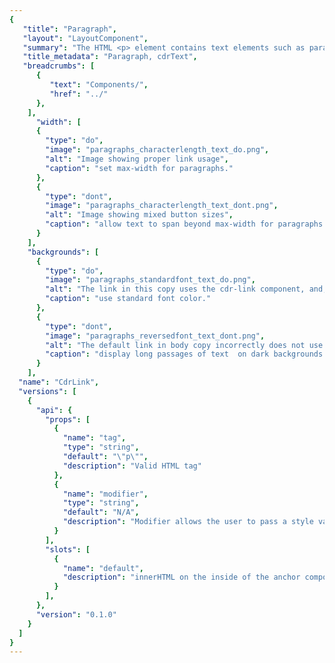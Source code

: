```yaml
---
{
   "title": "Paragraph",
   "layout": "LayoutComponent",
   "summary": "The HTML <p> element contains text elements such as paragraphs, headings, and lists to establish vertical spacing and optimize the reading experience.",
   "title_metadata": "Paragraph, cdrText",
   "breadcrumbs": [
      {
         "text": "Components/",
         "href": "../"
      },
    ],
	  "width": [
      {
        "type": "do",
        "image": "paragraphs_characterlength_text_do.png",
        "alt": "Image showing proper link usage",
        "caption": "set max-width for paragraphs."
      },
      {
        "type": "dont",
        "image": "paragraphs_characterlength_text_dont.png",
        "alt": "Image showing mixed button sizes",
        "caption": "allow text to span beyond max-width for paragraphs."
      }
    ],
    "backgrounds": [
      {
        "type": "do",
        "image": "paragraphs_standardfont_text_do.png",
        "alt": "The link in this copy uses the cdr-link component, and, so correctly uses an underline",
        "caption": "use standard font color."
      },
      {
        "type": "dont",
        "image": "paragraphs_reversedfont_text_dont.png",
        "alt": "The default link in body copy incorrectly does not use an underline",
        "caption": "display long passages of text  on dark backgrounds. "
      }
    ],
  "name": "CdrLink",
  "versions": [
    {
      "api": {
        "props": [
          {
            "name": "tag",
            "type": "string",
            "default": "\"p\"",
            "description": "Valid HTML tag"
          },
          {
            "name": "modifier",
            "type": "string",
            "default": "N/A",
            "description": "Modifier allows the user to pass a style variant to this component  Possible values: body"
          }
        ],
        "slots": [
          {
            "name": "default",
            "description": "innerHTML on the inside of the anchor component"
          }
        ],
      },
      "version": "0.1.0"
    }
  ]
}
---
```


<cdr-doc-tabs>
<template slot="Overview">
<cdr-doc-table-of-contents-shell 
    :appended-nav-items="[
      {
        text: 'Related Components'
      },
      {
        text: 'Typography'
      },
      {
        text: 'Caption'
      },
      {
        text: 'Blockquote'
      },
      {
        text: 'Headings',
        href: '../heading/'
      }
    ]">

## Default

Used as default font style for all text information. Also known as body-default in UI ToolKit.

<cdr-doc-example-code-pair :background-toggle="false" repository-href="https://github.com/rei/rei-cedar/tree/18.06.1/src/components/text" sandbox-href="https://codesandbox.io/s/10lx8v0qm4" >

```html
  <div>
   <cdr-text
      tag="h3"
      modifier="heading-small">
      Backpacking checklist
    </cdr-text>
    <cdr-text
    class="cdr-stack--lg">
      Pack everything you need with this handy checklist! We include the 10 essentials and more for comfort in the backcountry.
    </cdr-text>
  </div>
```

</cdr-doc-example-code-pair>

## Body

Used for editorial content such as long-form articles like Expert Advice pages or editorial content on PDP pages.  Also known as body-editorial in UI ToolKit.

<cdr-doc-example-code-pair :background-toggle="false" repository-href="https://github.com/rei/rei-cedar/tree/18.06.1/src/components/text" sandbox-href="https://codesandbox.io/s/10lx8v0qm4">

```html
  <div>
    <cdr-text modifier="body">
      You don’t want to have to cut your day of skiing or snowboarding short because of tired legs. So before you gather your friends and family and purchase your lift tickets, it’s important to follow a workout plan that will get you fit for the slopes.
    </cdr-text>
    <cdr-text modifier="body">
      The following workout guide is designed to help you focus on the most essential aspects of fitness for completing a ski or snowboard trip: cardiovascular fitness, strength and balance. Remember, you should always start your ski day with a few easy warm-up runs, no matter how skilled you are.
    </cdr-text>
  </div>
```

</cdr-doc-example-code-pair>

</cdr-doc-table-of-contents-shell>
</template>

<template slot="Design Guidelines">
<cdr-doc-table-of-contents-shell 
    :appended-nav-items="[
      {
        text: 'Related Components'
      },
      {
        text: 'Typography'
      },
      {
        text: 'Caption'
      },
      {
        text: 'Blockquote'
      },
      {
        text: 'Headings',
        href: '../heading/'
      }
    ]">

  <cdr-doc-alert/>

## Use when

- Displaying articles for long-form content, such as Expert Advice articles or Co-op Journal entries
- Displaying member or legal messages, such as on PDP pages
- Displaying product descriptions
- Displaying customer reviews, such as on PDP pages

## Don’t use when

- Displaying form inputs. Instead, use the Input component
- Displaying alert messages. Instead, use the Alert component
- Listing product features. Instead, use the List component

## Foundations

- Roboto is used for paragraph text because it is easy to scan. It is primarily used for:
  - Legal messages on PDP pages
  - Shipping messages on PDP pages
  - Customer reviews on PDP pages
  - Class or event descriptions
  - REI Adventure descriptions
- Sentinel carries a stronger brand impression with other brand material, and is primarily used for:
  - Editorial copy on PDP pages
  - Long articles on Expert Advice or Co-op Journal pages

## Content

- Use adjacent text, a definition list, a glossary, or other method to supplement words that are ambiguous
- Abbreviations:
  - Follow [REI Copy Guidelines](http://pcempub.rei.com/content/asset-guides/en_us/site/brand-assets-guides/copy/master-brand-copy-guides.html) for dates, time, dimensions, measurements, electrical units, and geographic reference
  - Expand abbreviations by explaining the definition the first time it is used
  - Use the `<abbr>` element, or link to a definition or glossary
- Readability level on Flesch-Kincaid Grade Level should be roughly 9 years of primary education. For more information, see [Test your document’s readability](https://support.office.com/en-us/article/Test-your-document-s-readability-85b4969e-e80a-4777-8dd3-f7fc3c8b3fd2) on Microsoft’s website
- When possible, write the first sentence as an introduction to the paragraph. With screen readers, users can jump from paragraph to paragraph, listening to the first sentence or two before moving on to the next paragraph

## Behavior

- Max-width for paragraph containers is 634px or line length should not exceed 75 characters per line.

<do-dont :examples="$page.frontmatter.width" />

- Use standard (dark) font color on light background for article text.

<do-dont :examples="$page.frontmatter.backgrounds" />

## Accessibility

- To ensure that usage of this component complies with accessibility guidelines, do the following:
  - Text container does not exceed 634px or line length does not exceed more than 75 characters 
  - Minimize use of reversed-out body copy because it’s harder to read 
  - When possible, use the first sentence as an introduction to the paragraph. With screen readers, users can listen to the first sentence and then jump to the next paragraph 
  - Break long pages into shorter sections by organizing content into well-defined groups or chunks
- This component has compliance with following WebAIM’s accessibility guidelines:
  - [WCAG SC 1.4.8: Visual presentation](https://www.w3.org/TR/WCAG20/#visual-audio-contrast-visual-presentation): Cedar Design System text component provides for spacing for: 
    - Within paragraphs, line spacing is at least 1.5 times font height
    - Between paragraphs, at least 1.5 times larger than the line spacing

  <cdr-img alt="paragraphs_spacing_graphic_example" :src="$withBase(`/paragraphs_spacing_graphic_example.png`)" />

</cdr-doc-table-of-contents-shell>
</template>

<template slot="API">
<cdr-doc-table-of-contents-shell
    :appended-nav-items="[
      {
        text: 'Related Components'
      },
      {
        text: 'Typography'
      },
      {
        text: 'Caption'
      },
      {
        text: 'Blockquote'
      },
      {
        text: 'Headings',
        href: '../heading/'
      }
    ]">

## Properties

<cdr-doc-api type="prop" />

## Slots

<cdr-doc-api type="slot" />

## Installation

Resources are available within the [cdr-text package](https://www.npmjs.com/package/@rei/cdr-text):

- Component: `@rei/cdr-text`

To incorporate the required assets for a component, use the following steps:

### #1. Install using NPM

Install the `cdr-text` package using `npm` in your terminal:

_Terminal_

```terminal
    npm i -s @rei/cdr-text
```

### #2. Import Dependencies

_main.js_

```javascript
// import your required css.
import "@rei/cdr-assets/dist/cdr-core.css";
import "@rei/cdr-assets/dist/cdr-fonts.css";
```

### #3. Add component to a template

_local.vue_

```vue
<template>
  <cdr-text
    modifier="body"
  >
    For long-form content like expert advice articles or co-op journal entries.
  </cdr-text>
</template>

<script>
import { CdrText } from '@rei/cdr-text';
export default {
  ...
  components: {
     CdrText  
  }
}
</script>
```

## Usage

The **cdrText** component allows for styling any html element with available text styles. Visual style and semantic meaning are managed independently by providing: 

* Element to the `tag` prop 
* Style to the `modifier` prop

By default the **cdrText** component renders as a paragraph, this default paragraph is intended for most standard use cases.

```vue
  <cdr-text>
    This is a standard paragraph, intended for non long form copy usage.
  </cdr-text>
```

When rendering long form copy add the `body` modifier.

```vue
  <cdr-text modifier="body">
    This paragraph is intended for long form copy usage.  
  </cdr-text>
```

Define custom tags by applying a specific **cdr-text** style with modifiers to it.

```vue
  <cdr-text
    tag="span"
    modifier="body">
    This span now renders as a long form copy paragraph that displays inline.
  </cdr-text>
```

</cdr-doc-table-of-contents-shell>
</template>

<template slot="History">

## 1.0.0

### What's new

**cdrText** component::

- Enables a consistent visual paragraph style applied to any html element using the tag property
- By default, results in a generic `<p>` tag
- Visual style is applied with the modifier property and supports:
  - **Unmodified variant**:  Used as default font style. It may be used for paragraphs, lists, or any basic information
  - **Body**: intended for long-form articles like Expert Advice pages or editorial content on PDP pages

</template>
</cdr-doc-tabs>
